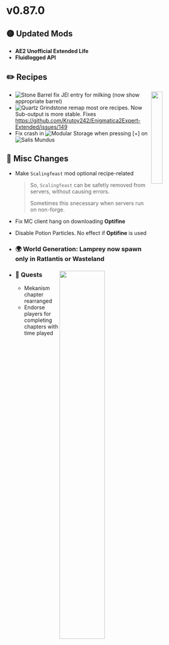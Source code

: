# v0.87.0


## 🟡 Updated Mods

- **AE2 Unofficial Extended Life**
- **Fluidlogged API**


## ✏️ **Recipes**
  - <img src="https://i.imgur.com/CYHwm4B.png" width=25% align=right> ![](https://is.gd/btkzi1 "Stone Barrel") fix JEI entry for milking (now show appropriate barrel)
  - ![](https://is.gd/1ZpXCt "Quartz Grindstone") remap most ore recipes. Now Sub-output is more stable. Fixes https://github.com/Krutoy242/Enigmatica2Expert-Extended/issues/149
  - Fix crash in ![](https://is.gd/VvBpns "Modular Storage") when pressing [+] on ![](https://is.gd/qGsUjc "Salis Mundus")

## 🔄 **Misc Changes**
  - Make `Scalingfeast` mod optional recipe-related
    > So, `Scalingfeast` can be safetly removed from servers, without causing errors.
    > 
    > Sometimes this snecessary when servers run on non-forge.
  - Fix MC client hang on downloading **Optifine**
  - Disable Potion Particles. No effect if **Optifine** is used
  - ### 🌍 **World Generation**: Lamprey now spawn only in Ratlantis or Wasteland

  - ### 📖 **Quests** <img src="https://i.imgur.com/8ojWOKm.png" width=50% align=right>
    - Mekanism chapter rearranged
    - Endorse players for completing chapters with time played



